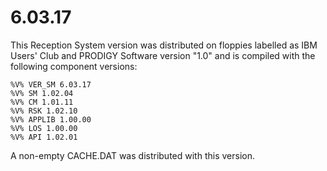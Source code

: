 # 6.03.17

This Reception System version was distributed on floppies labelled as IBM Users' Club and PRODIGY Software version "1.0" and is compiled with the following component versions:

```
%V% VER_SM 6.03.17
%V% SM 1.02.04
%V% CM 1.01.11
%V% RSK 1.02.10
%V% APPLIB 1.00.00
%V% LOS 1.00.00
%V% API 1.02.01
```

A non-empty CACHE.DAT was distributed with this version.
